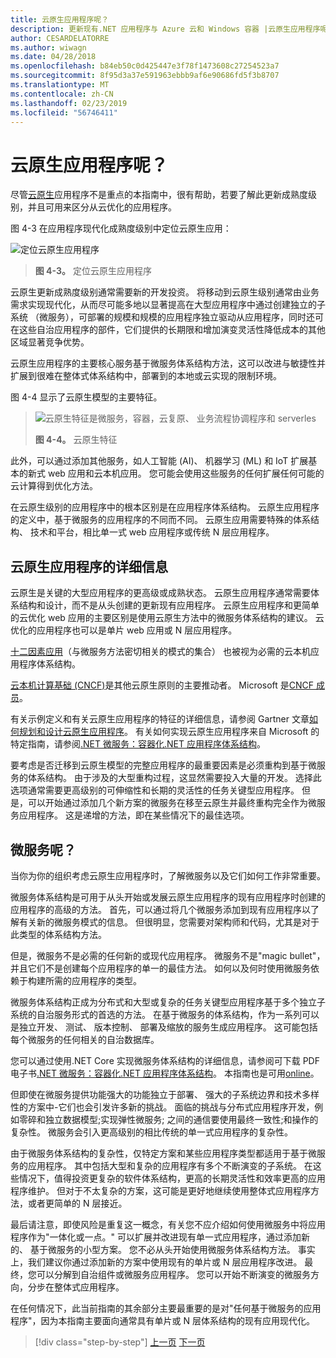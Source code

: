 ```yaml
---
title: 云原生应用程序呢？
description: 更新现有.NET 应用程序与 Azure 云和 Windows 容器 |云原生应用程序呢？
author: CESARDELATORRE
ms.author: wiwagn
ms.date: 04/28/2018
ms.openlocfilehash: b84eb50c0d425447e3f78f1473608c27254523a7
ms.sourcegitcommit: 8f95d3a37e591963ebbb9af6e90686fd5f3b8707
ms.translationtype: MT
ms.contentlocale: zh-CN
ms.lasthandoff: 02/23/2019
ms.locfileid: "56746411"
---
```

# <a name="what-about-cloud-native-applications"></a>云原生应用程序呢？

尽管[云原生](https://azure.microsoft.com/overview/cloudnative/)应用程序不是重点的本指南中，很有帮助，若要了解此更新成熟度级别，并且可用来区分从云优化的应用程序。

图 4-3 在应用程序现代化成熟度级别中定位云原生应用：

![定位云原生应用程序](./media/image3.png)

> **图 4-3。** 定位云原生应用程序

云原生更新成熟度级别通常需要新的开发投资。 将移动到云原生级别通常由业务需求实现现代化，从而尽可能多地以显著提高在大型应用程序中通过创建独立的子系统 （微服务），可部署的规模和规模的应用程序独立驱动从应用程序，同时还可在这些自治应用程序的部件，它们提供的长期限和增加演变灵活性降低成本的其他区域显著竞争优势。 

云原生应用程序的主要核心服务基于微服务体系结构方法，这可以改进与敏捷性并扩展到很难在整体式体系结构中，部署到的本地或云实现的限制环境。

图 4-4 显示了云原生模型的主要特征。  

> ![云原生特征是微服务，容器，云复原、 业务流程协调程序和 serverles](./media/image4.png)
>
> **图 4-4。** 云原生特征

此外，可以通过添加其他服务，如人工智能 (AI)、 机器学习 (ML) 和 IoT 扩展基本的新式 web 应用和云本机应用。 您可能会使用这些服务的任何扩展任何可能的云计算得到优化方法。

在云原生级别的应用程序中的根本区别是在应用程序体系结构。 云原生应用程序的定义中，基于微服务的应用程序的不同而不同。 云原生应用需要特殊的体系结构、 技术和平台，相比单一式 web 应用程序或传统 N 层应用程序。

## <a name="cloud-native-applications-details"></a>云原生应用程序的详细信息

云原生是关键的大型应用程序的更高级或成熟状态。 云原生应用程序通常需要体系结构和设计，而不是从头创建的更新现有应用程序。 云原生应用程序和更简单的云优化 web 应用的主要区别是使用云原生方法中的微服务体系结构的建议。 云优化的应用程序也可以是单片 web 应用或 N 层应用程序。

[十二因素应用](https://12factor.net/)（与微服务方法密切相关的模式的集合） 也被视为必需的云本机应用程序体系结构。

[云本机计算基础 (CNCF)](https://www.cncf.io/)是其他云原生原则的主要推动者。 Microsoft 是[CNCF 成员](https://azure.microsoft.com/blog/announcing-cncf/)。

有关示例定义和有关云原生应用程序的特征的详细信息，请参阅 Gartner 文章[如何规划和设计云原生应用程序](https://www.gartner.com/doc/3181919/architect-design-cloudnative-applications)。 有关如何实现云原生应用程序来自 Microsoft 的特定指南，请参阅[.NET 微服务：容器化.NET 应用程序体系结构](https://aka.ms/microservicesebook)。

要考虑是否迁移到云原生模型的完整应用程序的最重要因素是必须重构到基于微服务的体系结构。 由于涉及的大型重构过程，这显然需要投入大量的开发。 选择此选项通常需要更高级别的可伸缩性和长期的灵活性的任务关键型应用程序。 但是，可以开始通过添加几个新方案的微服务在移至云原生并最终重构完全作为微服务应用程序。 这是递增的方法，即在某些情况下的最佳选项。

## <a name="what-about-microservices"></a>微服务呢？ 

当你为你的组织考虑云原生应用程序时，了解微服务以及它们如何工作非常重要。

微服务体系结构是可用于从头开始或发展云原生应用程序的现有应用程序时创建的应用程序的高级的方法。 首先，可以通过将几个微服务添加到现有应用程序以了解有关新的微服务模式的信息。 但很明显，您需要对架构师和代码，尤其是对于此类型的体系结构方法。

但是，微服务不是必需的任何新的或现代应用程序。 微服务不是"magic bullet"，并且它们不是创建每个应用程序的单一的最佳方法。 如何以及何时使用微服务依赖于构建所需的应用程序的类型。

微服务体系结构正成为分布式和大型或复杂的任务关键型应用程序基于多个独立子系统的自治服务形式的首选的方法。 在基于微服务的体系结构，作为一系列可以是独立开发、 测试、 版本控制、 部署及缩放的服务生成应用程序。 这可能包括每个微服务的任何相关的自治数据库。

您可以通过使用.NET Core 实现微服务体系结构的详细信息，请参阅可下载 PDF 电子书[.NET 微服务：容器化.NET 应用程序体系结构](https://aka.ms/microservicesebook)。 本指南也是可用[online](../../microservices-architecture/index.md)。

但即使在微服务提供功能强大的功能独立于部署、 强大的子系统边界和技术多样性的方案中-它们也会引发许多新的挑战。 面临的挑战与分布式应用程序开发，例如零碎和独立数据模型;实现弹性微服务; 之间的通信要使用最终一致性;和操作的复杂性。 微服务会引入更高级别的相比传统的单一式应用程序的复杂性。

由于微服务体系结构的复杂性，仅特定方案和某些应用程序类型都适用于基于微服务的应用程序。 其中包括大型和复杂的应用程序有多个不断演变的子系统。 在这些情况下，值得投资更复杂的软件体系结构，更高的长期灵活性和效率更高的应用程序维护。 但对于不太复杂的方案，这可能是更好地继续使用整体式应用程序方法，或者更简单的 N 层接近。

最后请注意，即使风险是重复这一概念，有关您不应介绍如何使用微服务中将应用程序作为"一体化或一点。" 可以扩展并改进现有单一式应用程序，通过添加新的、 基于微服务的小型方案。 您不必从头开始使用微服务体系结构方法。 事实上，我们建议你通过添加新的方案中使用现有的单片或 N 层应用程序改进。 最终，您可以分解到自治组件或微服务应用程序。 您可以开始不断演变的微服务方向，分步在整体式应用程序。

在任何情况下，此当前指南的其余部分主要最重要的是对"任何基于微服务的应用程序"，因为本指南主要面向通常具有单片或 N 层体系结构的现有应用现代化。

>[!div class="step-by-step"]
>[上一页](microsoft-technologies-in-cloud-optimized-applications.md)
>[下一页](deploy-existing-net-apps-as-windows-containers.md)
